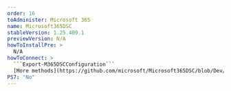 ```yaml
---
order: 16
toAdminister: Microsoft 365
name: Microsoft365DSC
stableVersion: 1.25.409.1
previewVersion: N/A
howToInstallPre: >
  N/A
howToConnect: >
  ```Export-M365DSCConfiguration```
  [More methods](https://github.com/microsoft/Microsoft365DSC/blob/Dev/docs/docs/user-guide/get-started/introduction.md)
PS7: "No"
---
```

